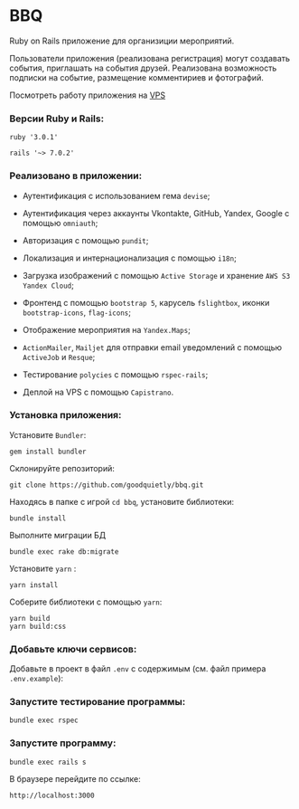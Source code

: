 # BBQ

Ruby on Rails приложение для организиции мероприятий.

Пользователи приложения (реализована регистрация) могут создавать события, приглашать на события друзей.
Реализована возможность подписки на событие, размещение комментириев и фотографий.

Посмотреть работу приложения на [VPS](https://bbqgp.site/)

### Версии Ruby и Rails:

```
ruby '3.0.1'

rails '~> 7.0.2'
```

### Реализовано в приложении:

- Аутентификация с использованием гема `devise`;

- Аутентификация через аккаунты Vkontakte, GitHub, Yandex, Google с помощью `omniauth`;

- Авторизация с помощью `pundit`;

- Локализация и интернационализация с помощью `i18n`;

- Загрузка изображений с помощью `Active Storage` и хранение `AWS S3 Yandex Cloud`;

- Фронтенд с помощью `bootstrap 5`, карусель `fslightbox`, иконки `bootstrap-icons`, `flag-icons`;

- Отображение мероприятия на `Yandex.Maps`;

- `ActionMailer`, `Mailjet` для отправки email уведомлений с помощью `ActiveJob` и `Resque`;

- Тестирование `polycies` с помощью `rspec-rails`;

- Деплой на VPS с помощью `Capistrano`.

### Установка приложения:

Установите `Bundler`:

```
gem install bundler
```

Склонируйте репозиторий:

```
git clone https://github.com/goodquietly/bbq.git
```

Находясь в папке с игрой `cd bbq`, установите библиотеки:

```
bundle install
```

Выполните миграции БД

```
bundle exec rake db:migrate
```

Установите `yarn` :

```
yarn install
```

Соберите библиотеки с помощью `yarn`:

```
yarn build
yarn build:css
```

### Добавьте ключи сервисов:

Добавьте в проект в файл `.env` с содержимым (см. файл примера `.env.example`):

### Запустите тестирование программы:

```
bundle exec rspec
```

### Запустите программу:

```
bundle exec rails s
```

В браузере перейдите по ссылке:

```
http://localhost:3000
```
